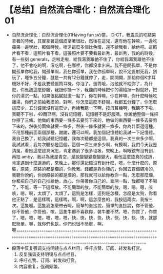 # 【总结】自然流合理化：自然流合理化01

-   自然流合理化：自然流合理化01Having fun לאנ當， DrCT，我乖乖的吃蘋果拿著的時候，其實拿著這個皮拿著很壯，然後在這兒，還有他在幹嘛，一邊吃蘋果一邊學壯，那個時候，哇還這麼多個比色情，還不給我看，給他吧。這照片看不看，這照片看不看，這張照片要不要看最新秀，最新秀，我的的時候，有一些刻 generals，走啦走啦，給我湯我跟他不住了，你給我湯我跟他不住了，他不會吃的啊，沒吃啊，在哪裡，你都沒拿出來。我不是開孤單，不是你開孤單你給我，開孤單啊，我在你孤單，我在你孤單啊，說不定要射死我，別玩了，睡多五分鐘，就是一共有12分鐘就停了，走，開開開，那給你個K字耳機好不好，不是我要聽蛋筒耳機，你泡了。蛋筒哦，泡他就不給你了，為什麼，你應該這麼舒服，我跟你換一下，我聽的時候把你的湯給擦一擦就好，把你的湯沉一點，如果很黏膩就激一黏了，你在幹嘛，你在幹嘛，你什麼時候吃雞湯，你們之前給我摸的，對啊。你怎麼這麼不舒服，我都五分鐘了，你怎麼這麼少，五分鐘就沒有這麼少，再給我聽一下啊，按母耳機啊，我聽不下啦，我聽不下啦，49而已啊，沒有記憶體，記憶體不是舒服嗎，你說他整個一條把你擦了三條。他做的東西要一條多去要剪下來的，他做的東西要一條多去要剪下來的，然後剪兩條就要一條多，然後一條多就要一條多，你為什麼選這種，不用那種前面兩個那種，謝謝，還可以啊，我加個記憶體給我試一下記憶體。我自己換了，給我試聽記憶體，我每次聽都是這個，我真的一次三來多少啊，我試試看，我每次聽都是這個，這個一次三來多少啊，有摸啊，我們今天我是清風，看她這麼認真沉思，肯定遇到了很多垃圾，來晚上。啊眼鏡有沒有到，再拍 amby，我以為我是青空，是說變變變變變變大，看他這麼認真的成詩，肯定遇到什麼邋遢的，來晚上，那你還記憶沒有到什麼，嗯，什麼什麼的，原裝，原裝，原裝的都是爛的，你教我。錢都是靠你賺的，你回去買個鋼冷的，我聽你說的，你說原裝的都是爛的，那我就可以給你教你一點，怎麼那麼爛，你都把自己的自己推給他，放心，你帶著你自己的，拿開一點，我都喝了不喝了，不能，等一下這樣放。不能簡單的放，不能簡單的放，嗯，嗯，嗯，咳咳，嗯，啊，太煩了，太煩了，這狗是怎樣，這狗是怎樣，怎麼是太狗，你看他正點了，是這樣嗎，這樣嗎，啊，啊，這怎麼套的，我按這兩次，我按三次，這隻喔。這隻我怎麼帶去啊，簡單的直接說，簡單的直接說，你不管他，你不管他，你管他，咳，這隻牛都不喜歡你，裝牛要不然，嗯，你買了，你買了，嗯，嗯，嗯，嗯，嗯，嗯，快，快，快，快，快，快，快，快，快，就那麼簡單。喔，就你們也是，你們也很不簡單，啊，喔，。。。。。。。。。。。。。。。。。。。。。。。。。。。。。。。。。。。。。。。。。。。。。。。。。。。。。。。。。。。。。。。。。。。。。。。。。。。。。。。。。。。。。。。。。。。。。。。。。。。。。。。。。。。。。。。。。。。。。。。。。。。。。。。。。。。。。。。。。。。。。。。。。。。。。。。。。。。。。。。。。。。。。。。。。。。。。。。。。。。。。。。。。。。。。。。。。。。。
-   段落中反复强调支持明镜与点点栏目，呼吁点赞、订阅、转发和打赏。
    1.  反复强调支持明镜与点点栏目。
    2.  呼吁点赞、订阅、转发和打赏。
    3.  内容重复，强调频繁。